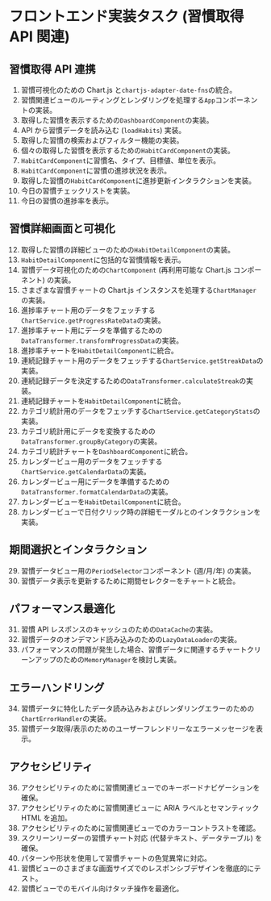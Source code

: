 # フロントエンド実装タスク (習慣取得 API 関連)

## 習慣取得 API 連携

1.  習慣可視化のための Chart.js と`chartjs-adapter-date-fns`の統合。
2.  習慣関連ビューのルーティングとレンダリングを処理する`App`コンポーネントの実装。
3.  取得した習慣を表示するための`DashboardComponent`の実装。
4.  API から習慣データを読み込む (`loadHabits`) 実装。
5.  取得した習慣の検索およびフィルター機能の実装。
6.  個々の取得した習慣を表示するための`HabitCardComponent`の実装。
7.  `HabitCardComponent`に習慣名、タイプ、目標値、単位を表示。
8.  `HabitCardComponent`に習慣の進捗状況を表示。
9.  取得した習慣の`HabitCardComponent`に進捗更新インタラクションを実装。
10. 今日の習慣チェックリストを実装。
11. 今日の習慣の進捗率を表示。

## 習慣詳細画面と可視化

12. 取得した習慣の詳細ビューのための`HabitDetailComponent`の実装。
13. `HabitDetailComponent`に包括的な習慣情報を表示。
14. 習慣データ可視化のための`ChartComponent` (再利用可能な Chart.js コンポーネント) の実装。
15. さまざまな習慣チャートの Chart.js インスタンスを処理する`ChartManager`の実装。
16. 進捗率チャート用のデータをフェッチする`ChartService.getProgressRateData`の実装。
17. 進捗率チャート用にデータを準備するための`DataTransformer.transformProgressData`の実装。
18. 進捗率チャートを`HabitDetailComponent`に統合。
19. 連続記録チャート用のデータをフェッチする`ChartService.getStreakData`の実装。
20. 連続記録データを決定するための`DataTransformer.calculateStreak`の実装。
21. 連続記録チャートを`HabitDetailComponent`に統合。
22. カテゴリ統計用のデータをフェッチする`ChartService.getCategoryStats`の実装。
23. カテゴリ統計用にデータを変換するための`DataTransformer.groupByCategory`の実装。
24. カテゴリ統計チャートを`DashboardComponent`に統合。
25. カレンダービュー用のデータをフェッチする`ChartService.getCalendarData`の実装。
26. カレンダービュー用にデータを準備するための`DataTransformer.formatCalendarData`の実装。
27. カレンダービューを`HabitDetailComponent`に統合。
28. カレンダービューで日付クリック時の詳細モーダルとのインタラクションを実装。

## 期間選択とインタラクション

29. 習慣データビュー用の`PeriodSelector`コンポーネント (週/月/年) の実装。
30. 習慣データ表示を更新するために期間セレクターをチャートと統合。

## パフォーマンス最適化

31. 習慣 API レスポンスのキャッシュのための`DataCache`の実装。
32. 習慣データのオンデマンド読み込みのための`LazyDataLoader`の実装。
33. パフォーマンスの問題が発生した場合、習慣データに関連するチャートクリーンアップのための`MemoryManager`を検討し実装。

## エラーハンドリング

34. 習慣データに特化したデータ読み込みおよびレンダリングエラーのための`ChartErrorHandler`の実装。
35. 習慣データ取得/表示のためのユーザーフレンドリーなエラーメッセージを表示。

## アクセシビリティ

36. アクセシビリティのために習慣関連ビューでのキーボードナビゲーションを確保。
37. アクセシビリティのために習慣関連ビューに ARIA ラベルとセマンティック HTML を追加。
38. アクセシビリティのために習慣関連ビューでのカラーコントラストを確認。
39. スクリーンリーダーの習慣チャート対応 (代替テキスト、データテーブル) を確保。
40. パターンや形状を使用して習慣チャートの色覚異常に対応。
41. 習慣ビューのさまざまな画面サイズでのレスポンシブデザインを徹底的にテスト。
42. 習慣ビューでのモバイル向けタッチ操作を最適化。
